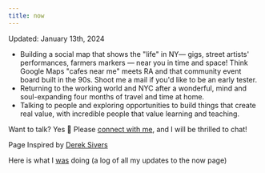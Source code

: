 ```yaml
---
title: now
---
```

Updated: January 13th, 2024

- Building a social map that shows the "life" in NY— gigs, street artists' performances, farmers markers — near you in time and space! Think Google Maps "cafes near me" meets RA and that community event board built in the 90s. Shoot me a mail if you'd like to be an early tester. 
- Returning to the working world and NYC after a wonderful, mind and soul-expanding four months of travel and time at home. 
- Talking to people and exploring opportunities to build things that create real value, with incredible people that value learning and teaching. 

Want to talk? Yes 🙌 Please [connect with me](https://armanjindal.github.io/#-connect), and I will be thrilled to chat!

Page Inspired by [Derek Sivers](https://sive.rs/)

Here is what I [was](digital-garden/was.md) doing (a log of all my updates to the now page)
